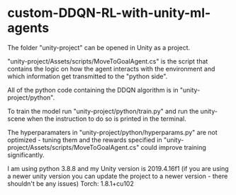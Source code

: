 # custom-DDQN-RL-with-unity-ml-agents

The folder "unity-project" can be opened in Unity as a project. 

"unity-project/Assets/scripts/MoveToGoalAgent.cs" is the script that contains the logic on how the agent interacts with the environment and which information get transmitted to the "python side".

All of the python code containing the DDQN algorithm is in "unity-project/python". 

To train the model run "unity-project/python/train.py" and run the unity-scene when the instruction to do so is printed in the terminal.

The hyperparamaters in "unity-project/python/hyperparams.py" are not optimized - tuning them and the rewards specified in "unity-project/Assets/scripts/MoveToGoalAgent.cs" could improve training significantly.

I am using python 3.8.8 and my Unity version is 2019.4.16f1 (if you are using a newer unity version you can update the project to a newer version - there shouldn't be any issues)
Torch: 1.8.1+cu102
